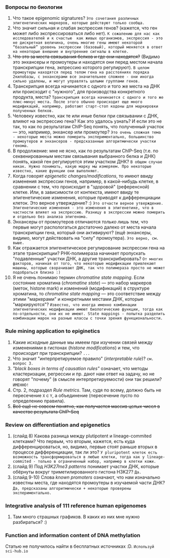 ### Вопросы по биологии

1. Что такое epigenomic signatures? 
    `Это сочетания различных эпигенетических маркеров, которые действуют только сообща.`
2. Что значит сильная и слабая экспрессия генов? (кажется, что ген может либо экспрессироваться либо нет). 
    `К сожалению для нас как исследователей и к счастью  как живых организмов, экспрессия - это не дискретная величина, очень многие гены имеют некоторой “базальный” уровень экспрессии (базовый), который меняется в ответ на некоторые внешние и внутренние сигналы в клетке.`
3. ~~Что это за места связывания белков и где они находятся?~~ (Видимо это энхансеры и промоутеры и находятся они перед местом начала транскрипции гена, экпрессию которого регулируют). 
    `В целом промоутеры находятся перед телом гена на расстояниях порядка 2килобазы, с энхансерами все значительнее сложнее - они иногда сильно удалены, и могут управлять целыми группами генов.`
4. Транскрипция всегда начинается с одного и того же места на ДНК или происходит с "нужного", для производства конкретного продукта, места?
    `Транскрипция всегда начинается с одного и того же плюс-минус места. После этого обычно происходит еще много модификаций, например, работают старт-стоп кодоны для маркировки полученных белков. `
5. Человеку известно, как те или иные белки при связывании с ДНК, влияют на экспрессию гена? Как это удалось узнать? И если это не так, то как по результатам ChIP-Seq понять, что полученный участок — это, например, энхансер или промоутер?
    `Это очень сложная тема - некоторые места можно померить экспериментально, большинство промоутеров и энхансеров - предсказанные алгоритмически участки генома.`
6. В продолжение: мне не ясно, как по результатам ChIP-Seq (т.е. по секвенированным местам связывания выбранного белка и ДНК) понять, какой ген регулируется этим участком ДНК?
    `В общем случае никак. Нужно понимать, какую марку мы измеряем. Про некоторые известно, какие функции они выполняют.`
7. Когда говорят *epigenetic changes/modifications*, то имеют ввиду изменения экспрессии генов, например, в какой-нибудь клетке, в сравнении с тем, что происходит в "здоровой" (референсной) клетке. Или, в зависимости от контекста, имеют ввиду те эпигенетические изменения, которые приводят к дифференциации клеток. Это верное утверждение? :)
    `Это отчасти верное утверждение. Эпигенетические изменения - это изменения в эпигенетике, что в частности влияет на экспрессию. Разницу в экспрессии можно померить и отдельно без анализа эпигенома.`
8. Энхансеры от промоутеров отличаются *только лишь тем*, что первые могут распологаться достаточно далеко от места начала транскрипции гена, который они активируют? (ещё энхансеры, видимо, могут действовать на "силу" промоутера).
    `Это верно, см. выше.`
9. Как отражается эпигенетическое регулирование экспрессии гена на этапе транскрипции? РНК-полимераза начинает пропускать "подавленные" участки ДНК, а другие транскрибировать?
    `От многих факторов, начиная от того, что некоторые модификации привлекают машины, которые сворачивают ДНК, так что полимераза просто не может подобраться близко :)`
10. Я не очень понимаю термин *chromatine state mapping*. Если состояние хроматина (*chromatine state*) — это набор маркеров (меток, histone mark) и изменений (модификаций) в структуре хроматина, то  *chromatine state mapping* — это соответствие между этими "маркерами" и конкретными местами ДНК, которые "маркируются"?
    `Известно, что иногда именно комбинации эпигенетических модификации имеют биологические функции, тогда как по-отдельности, они их не имеют. State mappings - попытка разделить комбинации марок на разные классы с точки зрения функциональности.`

### Rule mining application to epiginetics

1. Какие исходные данные мы имеем при изучении связей между изменениями в гистонах (*histone modifications*) и тем, что происходит при транскрипции?
    `...`
2. Что значит "интерпретируемое правило" (*interpretable rule*)?
    `см. вопрос 3.`
3. *"black boxes in terms of causation rules"* означает, что методы кластеризации, регрессии и пр. дают нам ответ на задачу, но не говорят "почему" (в смысле интерпретируемости) они так решили?
    `ИМЕННО!`
4. Стр. 2, подраздел *Rule metrics*. Там, судя по всему, должно быть не пересечение `X` c `Y`, а объединение (пересечение пусто по определению правила).
5. ~~Всё ещё не совсем понятно, как получается массив целых чисел в качестве результата ChIP-Seq~~

### Review on differentiation and epigenetics
1. (слайд 8) Какова разница между plutipotent и lineage-commited клетками? Что первым, что вторым, кажется, есть куда дифференцироваться, но, видимо, первые стоят раньше вторых в процессе дифференциации, так ли это?
    `У pluripotent клеток есть возможность трансформироваться в любые клетки, тогда как у lineage-commited - только в ограниченный набор, например в клетки кожи.`
2. (слайд 9) Под *H3K27me3 patterns* понимает участки ДНК, которые обёрнуты вокруг триметилированного гистона H3K27?
    `Да.`
3. (слайд 9-10) Слова *known promoters* означают, что нам изначально известны места, где находятся промоутеры в изучаемой части ДНК? 
    `Да, предсказаны алгоритмически + некоторые проверены экспериментально.`


### Integrative analysis of 111 reference human epigenomes
1. Там много страшных графиков. В каких из них мне нужно разбираться? :)


### Function and information content of DNA methylation
Статью не получилось найти в бесплатных источниках :D. `Используй sci-hub.io`
